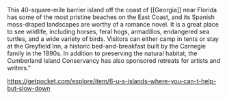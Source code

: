 This 40-square-mile barrier island off the coast of [[Georgia]] near Florida has some of the most pristine beaches on the East Coast, and its Spanish moss-draped landscapes are worthy of a romance novel. It is a great place to see wildlife, including horses, feral hogs, armadillos, endangered sea turtles, and a wide variety of birds. Visitors can either camp in tents or stay at the Greyfield Inn, a historic bed-and-breakfast built by the Carnegie family in the 1890s. In addition to preserving the natural habitat, the Cumberland Island Conservancy has also sponsored retreats for artists and writers."

 https://getpocket.com/explore/item/6-u-s-islands-where-you-can-t-help-but-slow-down